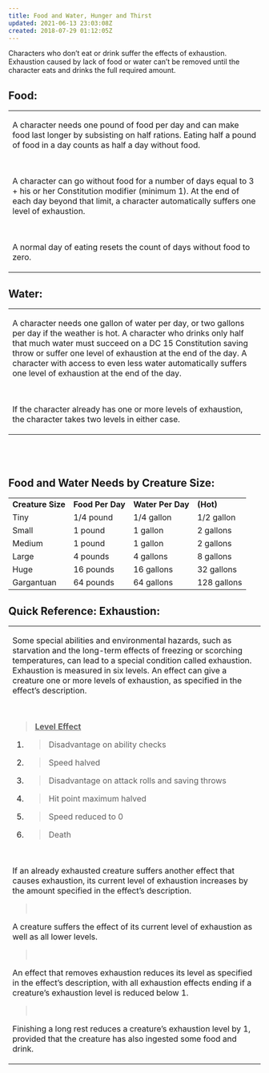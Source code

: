 ```yaml
---
title: Food and Water, Hunger and Thirst
updated: 2021-06-13 23:03:08Z
created: 2018-07-29 01:12:05Z
---
```


Characters who don’t eat or drink suffer the effects of exhaustion. Exhaustion caused by lack of food or water can’t be removed until the character eats and drinks the full required amount.

## **Food:**

<table><tbody><tr class="odd"><td><p>A character needs one pound of food per day and can make food last longer by subsisting on half rations. Eating half a pound of food in a day counts as half a day without food.</p><p> </p><p>A character can go without food for a number of days equal to 3 + his or her Constitution modifier (minimum 1). At the end of each day beyond that limit, a character automatically suffers one level of exhaustion.</p><p> </p><p>A normal day of eating resets the count of days without food to zero.</p></td></tr></tbody></table>

## **Water:**

<table><tbody><tr class="odd"><td><p>A character needs one gallon of water per day, or two gallons per day if the weather is hot. A character who drinks only half that much water must succeed on a DC 15 Constitution saving throw or suffer one level of exhaustion at the end of the day. A character with access to even less water automatically suffers one level of exhaustion at the end of the day.</p><p> </p><p>If the character already has one or more levels of exhaustion, the character takes two levels in either case.</p></td></tr></tbody></table>

##  

##  **Food and Water Needs by Creature Size:**

|                   |                  |                   |             |
|-------------------|------------------|-------------------|-------------|
| **Creature Size** | **Food Per Day** | **Water Per Day** | **(Hot)**   |
| Tiny              | 1/4 pound        | 1/4 gallon        | 1/2 gallon  |
| Small             | 1 pound          | 1 gallon          | 2 gallons   |
| Medium            | 1 pound          | 1 gallon          | 2 gallons   |
| Large             | 4 pounds         | 4 gallons         | 8 gallons   |
| Huge              | 16 pounds        | 16 gallons        | 32 gallons  |
| Gargantuan        | 64 pounds        | 64 gallons        | 128 gallons |

## **Quick Reference: Exhaustion:**

<table><tbody><tr class="odd"><td><p>Some special abilities and environmental hazards, such as starvation and the long-term effects of freezing or scorching temperatures, can lead to a special condition called exhaustion. Exhaustion is measured in six levels. An effect can give a creature one or more levels of exhaustion, as specified in the effect’s description.</p><p> </p><blockquote><p><strong><u>Level Effect</u></strong></p></blockquote><ol type="1"><li><blockquote><p>Disadvantage on ability checks</p></blockquote></li><li><blockquote><p>Speed halved</p></blockquote></li><li><blockquote><p>Disadvantage on attack rolls and saving throws</p></blockquote></li><li><blockquote><p>Hit point maximum halved</p></blockquote></li><li><blockquote><p>Speed reduced to 0</p></blockquote></li><li><blockquote><p>Death</p></blockquote></li></ol><p> </p><p>If an already exhausted creature suffers another effect that causes exhaustion, its current level of exhaustion increases by the amount specified in the effect’s description.</p><blockquote><p> </p></blockquote><p>A creature suffers the effect of its current level of exhaustion as well as all lower levels.</p><blockquote><p> </p></blockquote><p>An effect that removes exhaustion reduces its level as specified in the effect’s description, with all exhaustion effects ending if a creature’s exhaustion level is reduced below 1.</p><blockquote><p> </p></blockquote><p>Finishing a long rest reduces a creature’s exhaustion level by 1, provided that the creature has also ingested some food and drink.</p></td></tr></tbody></table>